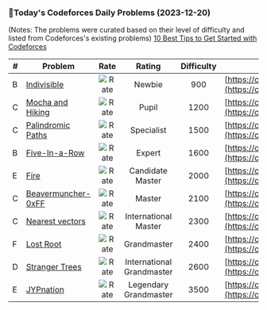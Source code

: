### 🌟Today's Codeforces Daily Problems (2023-12-20)
(Notes: The problems were curated based on their level of difficulty and listed from Codeforces's existing problems)
[10 Best Tips to Get Started with Codeforces](https://github.com/ika9810/Codeforces-Daily-Problems/blob/main/10%20Best%20Tips%20to%20Get%20Started%20with%20Codeforces.md)

| # | Problem | Rate| Rating | Difficulty | Contest |
|---| ----- | :--------: | :----------: | :----------: | ---------- |
|B|[Indivisible](https://codeforces.com/contest/1818/problem/B)|![Rate](https://img.shields.io/badge/Newbie-900-lightgrey)|Newbie|900|[https://codeforces.com/contest/1818](https://codeforces.com/contest/1818)|
|C|[Mocha and Hiking](https://codeforces.com/contest/1559/problem/C)|![Rate](https://img.shields.io/badge/Pupil-1200-brightgreen)|Pupil|1200|[https://codeforces.com/contest/1559](https://codeforces.com/contest/1559)|
|C|[Palindromic Paths](https://codeforces.com/contest/1366/problem/C)|![Rate](https://img.shields.io/badge/Specialist-1500-9cf)|Specialist|1500|[https://codeforces.com/contest/1366](https://codeforces.com/contest/1366)|
|B|[Five-In-a-Row](https://codeforces.com/contest/825/problem/B)|![Rate](https://img.shields.io/badge/Expert-1600-blue)|Expert|1600|[https://codeforces.com/contest/825](https://codeforces.com/contest/825)|
|E|[Fire](https://codeforces.com/contest/864/problem/E)|![Rate](https://img.shields.io/badge/Candidate%20Master-2000-blueviolet)|Candidate Master|2000|[https://codeforces.com/contest/864](https://codeforces.com/contest/864)|
|C|[Beavermuncher-0xFF](https://codeforces.com/contest/77/problem/C)|![Rate](https://img.shields.io/badge/Master-2100-orange)|Master|2100|[https://codeforces.com/contest/77](https://codeforces.com/contest/77)|
|C|[Nearest vectors](https://codeforces.com/contest/598/problem/C)|![Rate](https://img.shields.io/badge/International%20Master-2300-orange)|International Master|2300|[https://codeforces.com/contest/598](https://codeforces.com/contest/598)|
|F|[Lost Root](https://codeforces.com/contest/1061/problem/F)|![Rate](https://img.shields.io/badge/Grandmaster-2400-red)|Grandmaster|2400|[https://codeforces.com/contest/1061](https://codeforces.com/contest/1061)|
|D|[Stranger Trees](https://codeforces.com/contest/917/problem/D)|![Rate](https://img.shields.io/badge/International%20Grandmaster-2600-red)|International Grandmaster|2600|[https://codeforces.com/contest/917](https://codeforces.com/contest/917)|
|E|[JYPnation](https://codeforces.com/contest/1338/problem/E)|![Rate](https://img.shields.io/badge/Legendary%20Grandmaster-3500-red)|Legendary Grandmaster|3500|[https://codeforces.com/contest/1338](https://codeforces.com/contest/1338)|
